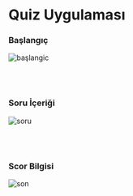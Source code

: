 <h1>Quiz Uygulaması</h1>
<h3>Başlangıç</h3>

![başlangic](https://user-images.githubusercontent.com/48285856/150806363-547a38ff-421f-4948-b660-5ad367a11f03.png)

<br><br>
<h3>Soru İçeriği</h3>

![soru](https://user-images.githubusercontent.com/48285856/150807419-94ce920d-27f3-4f4c-8574-27a9affa399e.png)

<br><br>
<h3>Scor Bilgisi</h3>

![son](https://user-images.githubusercontent.com/48285856/150806382-f7320cde-854d-4a56-a9a1-a00de8b07ac5.png)
